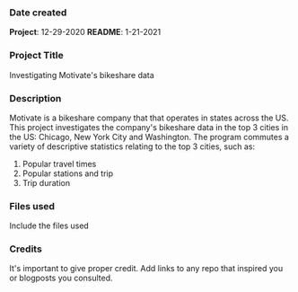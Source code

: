 ### Date created
**Project**: 12-29-2020
**README**: 1-21-2021

### Project Title
Investigating Motivate's bikeshare data

### Description
Motivate is a bikeshare company that that operates in states across the US.
This project investigates the company's bikeshare data in the top 3 cities in the US: Chicago, New York City and Washington.
The program commutes a variety of descriptive statistics relating to the top 3 cities, such as:
1. Popular travel times
2. Popular stations and trip
3. Trip duration

### Files used
Include the files used

### Credits
It's important to give proper credit. Add links to any repo that inspired you or blogposts you consulted.
